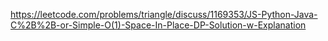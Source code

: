 https://leetcode.com/problems/triangle/discuss/1169353/JS-Python-Java-C%2B%2B-or-Simple-O(1)-Space-In-Place-DP-Solution-w-Explanation
​
​
